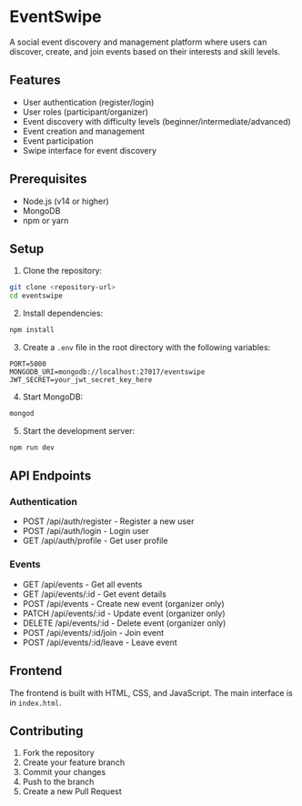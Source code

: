 # EventSwipe

A social event discovery and management platform where users can discover, create, and join events based on their interests and skill levels.

## Features

- User authentication (register/login)
- User roles (participant/organizer)
- Event discovery with difficulty levels (beginner/intermediate/advanced)
- Event creation and management
- Event participation
- Swipe interface for event discovery

## Prerequisites

- Node.js (v14 or higher)
- MongoDB
- npm or yarn

## Setup

1. Clone the repository:
```bash
git clone <repository-url>
cd eventswipe
```

2. Install dependencies:
```bash
npm install
```

3. Create a `.env` file in the root directory with the following variables:
```
PORT=5000
MONGODB_URI=mongodb://localhost:27017/eventswipe
JWT_SECRET=your_jwt_secret_key_here
```

4. Start MongoDB:
```bash
mongod
```

5. Start the development server:
```bash
npm run dev
```

## API Endpoints

### Authentication
- POST /api/auth/register - Register a new user
- POST /api/auth/login - Login user
- GET /api/auth/profile - Get user profile

### Events
- GET /api/events - Get all events
- GET /api/events/:id - Get event details
- POST /api/events - Create new event (organizer only)
- PATCH /api/events/:id - Update event (organizer only)
- DELETE /api/events/:id - Delete event (organizer only)
- POST /api/events/:id/join - Join event
- POST /api/events/:id/leave - Leave event

## Frontend

The frontend is built with HTML, CSS, and JavaScript. The main interface is in `index.html`.

## Contributing

1. Fork the repository
2. Create your feature branch
3. Commit your changes
4. Push to the branch
5. Create a new Pull Request
